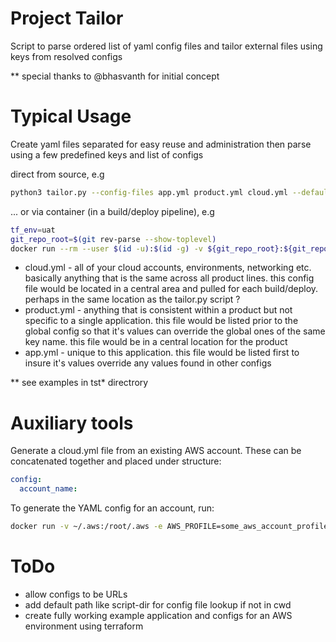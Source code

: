 # Project Tailor
Script to parse ordered list of yaml config files and tailor external files using keys from resolved configs

** special thanks to @bhasvanth for initial concept

# Typical Usage
Create yaml files separated for easy reuse and administration then parse using a few predefined keys and list of configs

direct from source, e.g
``` bash
python3 tailor.py --config-files app.yml product.yml cloud.yml --defaults branch=develop region=us-east-1 --tailor-files 'terraform/tailor-template-*.tfvars' 'sql/tailor-template-bootstrap.sql' 'yarn-build-output/*.js'
```
... or via container (in a build/deploy pipeline), e.g
``` bash
tf_env=uat
git_repo_root=$(git rev-parse --show-toplevel)
docker run --rm --user $(id -u):$(id -g) -v ${git_repo_root}:${git_repo_root} ghcr.io/tailor-template/tailor:latest --config-files ${git_repo_root}/app.yml ${git_repo_root}/config/product.yml ${git_repo_root}/config/cloud.yml --defaults environment=${tf_env} --tailor-files "${git_repo_root}/terraform/ci/tailor-template-*.tfvars" --resolved-file ${git_repo_root}/tailor.yml
```

* cloud.yml - all of your cloud accounts, environments, networking etc.  basically anything that is the same across all product lines.  this config file would be located in a central area and pulled for each build/deploy.  perhaps in the same location as the tailor.py script ?
* product.yml - anything that is consistent within a product but not specific to a single application.  this file would be listed prior to the global config so that it's values can override the global ones of the same key name.  this file would be in a central location for the product
* app.yml - unique to this application.  this file would be listed first to insure it's values override any values found in other configs

** see examples in tst* directrory

# Auxiliary tools
Generate a cloud.yml file from an existing AWS account.  These can be concatenated together and placed under structure:
``` yaml
config:
  account_name:
```
To generate the YAML config for an account, run:
``` bash
docker run -v ~/.aws:/root/.aws -e AWS_PROFILE=some_aws_account_profile --rm --entrypoint /usr/local/bin/python3 ghcr.io/tailor-template/tailor:latest /usr/src/app/gen-aws-env.py --best-effort > aws_account_name.yml
```

# ToDo
* allow configs to be URLs
* add default path like script-dir for config file lookup if not in cwd
* create fully working example application and configs for an AWS environment using terraform

